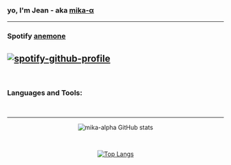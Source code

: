 ### yo, I'm Jean - aka [mika-α][twitter] 



---
### Spotify [anemone][spotify]
[![spotify-github-profile](https://spotify-github-profile.vercel.app/api/view?uid=31xjluqub65mixcsngqlgwewfc6m&cover_image=true&theme=default)](https://spotify-github-profile.vercel.app/api/view?uid=31xjluqub65mixcsngqlgwewfc6m&redirect=true)
---
<br />

### Languages and Tools:



<br />

---
<div align="center">

![mika-alpha GitHub stats](https://github-readme-stats.vercel.app/api?username=mika-alpha&show_icons=true&theme=jolly)

<br/>

[![Top Langs](https://github-readme-stats.vercel.app/api/top-langs/?username=mika-alpha&layout=compact&theme=jolly)](https://github.com/mika-alpha/github-readme-stats)

</div>

[twitter]: https://twitter.com/mika_alpha_
[spotify]: https://open.spotify.com/user/31xjluqub65mixcsngqlgwewfc6m?si=7563f24a3c3c4d76

